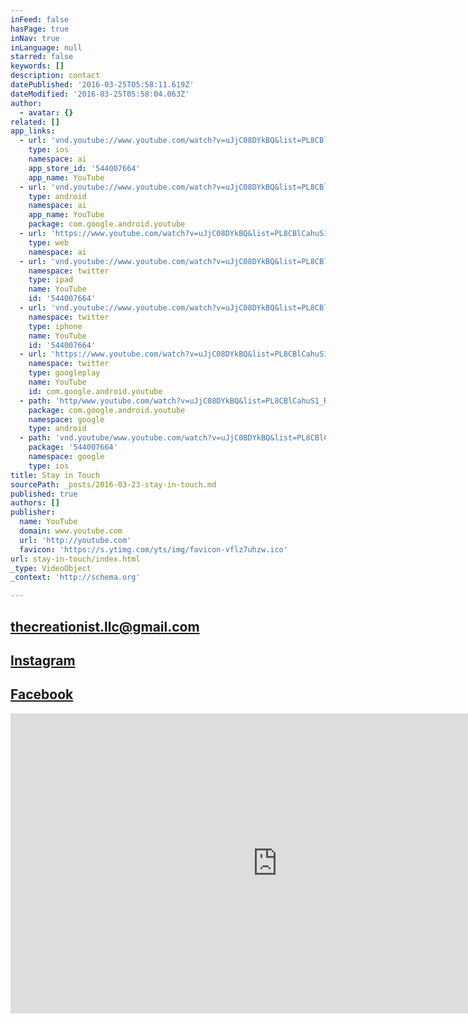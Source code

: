 ```yaml
---
inFeed: false
hasPage: true
inNav: true
inLanguage: null
starred: false
keywords: []
description: contact
datePublished: '2016-03-25T05:58:11.619Z'
dateModified: '2016-03-25T05:58:04.063Z'
author:
  - avatar: {}
related: []
app_links:
  - url: 'vnd.youtube://www.youtube.com/watch?v=uJjC08DYkBQ&list=PL8CBlCahuS1_RjqJLw3opqk8iCYgCa7XV&index=3&feature=applinks'
    type: ios
    namespace: ai
    app_store_id: '544007664'
    app_name: YouTube
  - url: 'vnd.youtube://www.youtube.com/watch?v=uJjC08DYkBQ&list=PL8CBlCahuS1_RjqJLw3opqk8iCYgCa7XV&index=3&feature=applinks'
    type: android
    namespace: ai
    app_name: YouTube
    package: com.google.android.youtube
  - url: 'https://www.youtube.com/watch?v=uJjC08DYkBQ&list=PL8CBlCahuS1_RjqJLw3opqk8iCYgCa7XV&index=3&feature=applinks'
    type: web
    namespace: ai
  - url: 'vnd.youtube://www.youtube.com/watch?v=uJjC08DYkBQ&list=PL8CBlCahuS1_RjqJLw3opqk8iCYgCa7XV&index=3&feature=applinks'
    namespace: twitter
    type: ipad
    name: YouTube
    id: '544007664'
  - url: 'vnd.youtube://www.youtube.com/watch?v=uJjC08DYkBQ&list=PL8CBlCahuS1_RjqJLw3opqk8iCYgCa7XV&index=3&feature=applinks'
    namespace: twitter
    type: iphone
    name: YouTube
    id: '544007664'
  - url: 'https://www.youtube.com/watch?v=uJjC08DYkBQ&list=PL8CBlCahuS1_RjqJLw3opqk8iCYgCa7XV&index=3'
    namespace: twitter
    type: googleplay
    name: YouTube
    id: com.google.android.youtube
  - path: 'http/www.youtube.com/watch?v=uJjC08DYkBQ&list=PL8CBlCahuS1_RjqJLw3opqk8iCYgCa7XV&index=3'
    package: com.google.android.youtube
    namespace: google
    type: android
  - path: 'vnd.youtube/www.youtube.com/watch?v=uJjC08DYkBQ&list=PL8CBlCahuS1_RjqJLw3opqk8iCYgCa7XV&index=3'
    package: '544007664'
    namespace: google
    type: ios
title: Stay in Touch
sourcePath: _posts/2016-03-23-stay-in-touch.md
published: true
authors: []
publisher:
  name: YouTube
  domain: www.youtube.com
  url: 'http://youtube.com'
  favicon: 'https://s.ytimg.com/yts/img/favicon-vflz7uhzw.ico'
url: stay-in-touch/index.html
_type: VideoObject
_context: 'http://schema.org'

---
```

## thecreationist.llc@gmail.com

## [Instagram][0]

## [Facebook][1]

<iframe src="https://cdn.embedly.com/widgets/media.html?src=http%3A%2F%2Fwww.youtube.com%2Fembed%2FuJjC08DYkBQ&amp;url=https%3A%2F%2Fwww.youtube.com%2Fwatch%3Fv%3DuJjC08DYkBQ%26list%3DPL8CBlCahuS1_RjqJLw3opqk8iCYgCa7XV%26index%3D3&amp;image=http%3A%2F%2Fi.ytimg.com%2Fvi%2FuJjC08DYkBQ%2Fhqdefault.jpg&amp;key=b7d04c9b404c499eba89ee7072e1c4f7&amp;type=text%2Fhtml&amp;schema=youtube" width="854" height="480" scrolling="no" frameborder="0" allowfullscreen="allowfullscreen" style=""></iframe>



[0]: https://www.instagram.com/the.creationist/
[1]: https://www.facebook.com/c.watts24